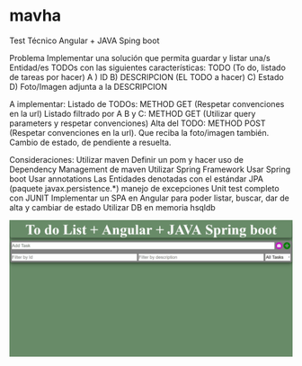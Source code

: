 # mavha

Test Técnico 
Angular + JAVA Sping boot
 
Problema
Implementar una solución que permita guardar y listar una/s  Entidad/es TODOs con las siguientes características:
TODO (To do, listado de tareas por hacer)
A ) ID
B) DESCRIPCION (EL TODO a hacer)
C) Estado
D) Foto/Imagen adjunta a la DESCRIPCION

A implementar:
Listado de TODOs: METHOD GET (Respetar convenciones en la url)
Listado filtrado por A B y C: METHOD GET (Utilizar query parameters y respetar convenciones)
Alta del TODO: METHOD POST (Respetar convenciones en la url). Que reciba la foto/imagen también.
Cambio de estado, de pendiente a resuelta.


Consideraciones:
Utilizar maven 
Definir un pom y hacer uso de Dependency Management de maven 
Utilizar Spring Framework
Usar Spring boot
Usar annotations 
Las Entidades denotadas con el estándar JPA  (paquete  javax.persistence.*)
manejo de excepciones
Unit test completo con JUNIT
Implementar un SPA en Angular para poder listar, buscar, dar de alta y cambiar de estado
Utilizar DB en memoria hsqldb

![](https://github.com/Fernack/mavha/blob/master/demo.gif)
